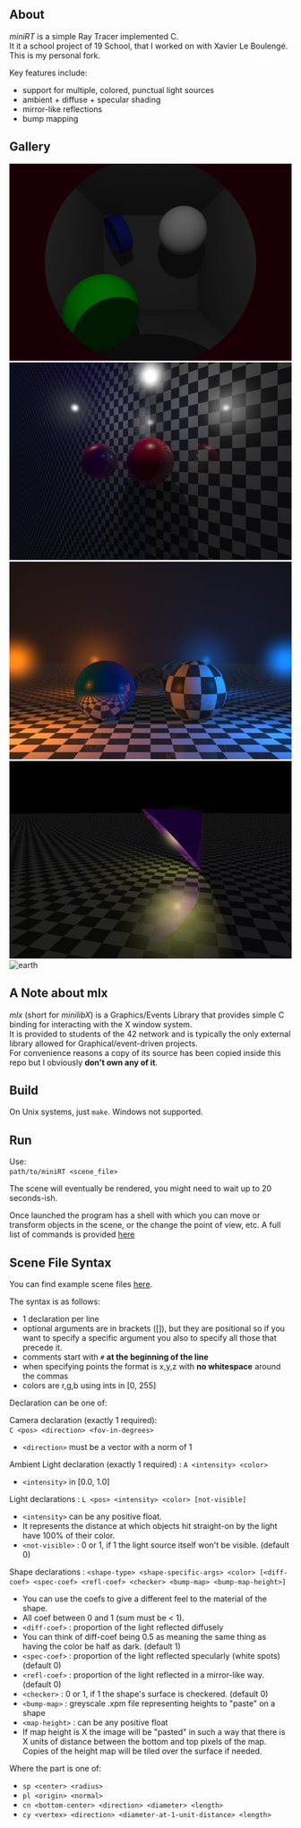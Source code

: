 ## About
_miniRT_ is a simple Ray Tracer implemented C.  
It it a school project of 19 School, that I worked on with Xavier Le Boulengé.  
This is my personal fork.  

Key features include:
* support for multiple, colored, punctual light sources
* ambient + diffuse + specular shading
* mirror-like reflections
* bump mapping

## Gallery
![box](gallery/box.png)
![mirror](gallery/mirror.png)
![bicolor](gallery/bicolor.png)
![lampshade](gallery/lampshade.png)
![earth](TODO)

## A Note about mlx
_mlx_ (short for _minilibX_) is a Graphics/Events Library that provides simple C binding
for interacting with the X window system.  
It is provided to students of the 42 network and is typically the only external library
allowed for Graphical/event-driven projects.  
For convenience reasons a copy of its source has been copied inside this repo
but I obviously **don't own any of it**.

## Build
On Unix systems, just 
`make`.
Windows not supported.

## Run
Use:  
`path/to/miniRT <scene_file>`

The scene will eventually be rendered, you might need to wait up to 20 seconds-ish.

Once launched the program has a shell with which you can move or transform objects
in the scene, or the change the point of view, etc. A full list of commands is provided
[here](doc.txt)

## Scene File Syntax
You can find example scene files [here](scenes).

The syntax is as follows:
* 1 declaration per line
* optional arguments are in brackets ([]), but they are positional so if you want to specify
a specific argument you also to specify all those that precede it.
* comments start with `#` **at the beginning of the line**
* when specifying points the format is x,y,z with **no whitespace** around the commas
* colors are r,g,b using ints in [0, 255]

Declaration can be one of:

Camera declaration (exactly 1 required):  
`C <pos> <direction> <fov-in-degrees>`
* `<direction>` must be a vector with a norm of 1

Ambient Light declaration (exactly 1 required) :
`A <intensity> <color>`
* `<intensity>` in [0.0, 1.0]

Light declarations :
`L <pos> <intensity> <color> [not-visible]`
* `<intensity>` can be any positive float.
*  It represents the distance at which objects hit straight-on by the light
have 100% of their color.
* `<not-visible>` : 0 or 1, if 1 the light source itself won't be visible. (default 0)

Shape declarations :
`<shape-type> <shape-specific-args> <color> [<diff-coef> <spec-coef> <refl-coef> <checker> <bump-map> <bump-map-height>]`
* You can use the coefs to give a different feel to the material of the shape.
* All coef between 0 and 1 (sum must be < 1).
* `<diff-coef>` : proportion of the light reflected diffusely
*  You can think of diff-coef being 0.5 as meaning the same thing as having
the color be half as dark. (default 1)
* `<spec-coef>` : proportion of the light reflected specularly (white spots) (default 0)
* `<refl-coef>` : proportion of the light reflected in a mirror-like way. (default 0)
* `<checker>` : 0 or 1, if 1 the shape's surface is checkered. (default 0)
* `<bump-map>` : greyscale .xpm file representing heights to "paste" on a shape
* `<map-height>` : can be any positive float
*  If map height is X the image will be "pasted" in such a way that there 
is X units of distance between the bottom and top pixels of the map.
Copies of the height map will be tiled over the surface if needed.

Where the <shape-type> <shape-args> part is one of:
* `sp <center> <radius>`
* `pl <origin> <normal>`
* `cn <bottom-center> <direction> <diameter> <length>`
* `cy <vertex> <direction> <diameter-at-1-unit-distance> <length>`
